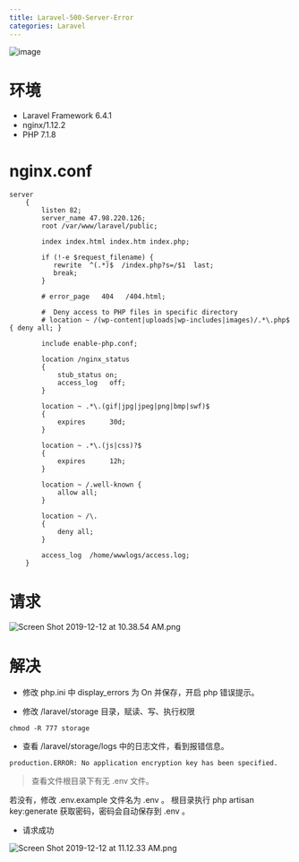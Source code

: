 ```yaml
---
title: Laravel-500-Server-Error
categories: Laravel
---
```

![image](https://upload-images.jianshu.io/upload_images/15325592-10010ec89888b6ff.jpg?imageMogr2/auto-orient/strip%7CimageView2/2/w/1240)
<!-- more -->

#  环境

- Laravel Framework 6.4.1
- nginx/1.12.2
- PHP 7.1.8

#  nginx.conf

```
server    
    {
        listen 82;
        server_name 47.98.220.126;
        root /var/www/laravel/public;

        index index.html index.htm index.php;

        if (!-e $request_filename) {
           rewrite  ^(.*)$  /index.php?s=/$1  last;
           break;
        }
        
        # error_page   404   /404.html;

        #  Deny access to PHP files in specific directory
        # location ~ /(wp-content|uploads|wp-includes|images)/.*\.php$ { deny all; }

        include enable-php.conf;

        location /nginx_status
        {
            stub_status on;
            access_log   off;
        }

        location ~ .*\.(gif|jpg|jpeg|png|bmp|swf)$
        {
            expires      30d;
        }

        location ~ .*\.(js|css)?$
        {
            expires      12h;
        }

        location ~ /.well-known {
            allow all;
        }

        location ~ /\.
        {
            deny all;
        }

        access_log  /home/wwwlogs/access.log;
    }
```

#  请求

![Screen Shot 2019-12-12 at 10.38.54 AM.png](https://upload-images.jianshu.io/upload_images/15325592-fa546d6a733b9bb3.png?imageMogr2/auto-orient/strip%7CimageView2/2/w/1240)
<!-- more -->

# 解决

- 修改 php.ini 中 display_errors 为 On 并保存，开启 php 错误提示。

- 修改 /laravel/storage 目录，赋读、写、执行权限

```
chmod -R 777 storage
```

- 查看 /laravel/storage/logs 中的日志文件，看到报错信息。

```
production.ERROR: No application encryption key has been specified.
```

> 查看文件根目录下有无 .env 文件。

若没有，修改 .env.example 文件名为 .env 。
根目录执行 php artisan key:generate  获取密码，密码会自动保存到 .env 。

- 请求成功

![Screen Shot 2019-12-12 at 11.12.33 AM.png](https://upload-images.jianshu.io/upload_images/15325592-f4ed893b49fb06a2.png?imageMogr2/auto-orient/strip%7CimageView2/2/w/1240)
<!-- more -->


 
 
